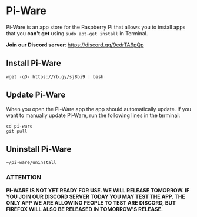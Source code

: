 # Pi-Ware
Pi-Ware is an app store for the Raspberry Pi that allows you to install apps that you **can't get** using `sudo apt-get install` in Terminal.

**Join our Discord server**: https://discord.gg/9edrTA6pQp

## Install Pi-Ware
```
wget -qO- https://rb.gy/sj8bi9 | bash
```

## Update Pi-Ware
When you open the Pi-Ware app the app should automatically update. If you want to manually update Pi-Ware, run the following lines in the terminal:
```
cd pi-ware
git pull
```

## Uninstall Pi-Ware
```
~/pi-ware/uninstall
```

### ATTENTION
**PI-WARE IS NOT YET READY FOR USE. WE WILL RELEASE TOMORROW. IF YOU JOIN OUR DISCORD SERVER TODAY YOU MAY TEST THE APP. THE ONLY APP WE ARE ALLOWING PEOPLE TO TEST ARE DISCORD, BUT FIREFOX WILL ALSO BE RELEASED IN TOMORROW'S RELEASE.**
